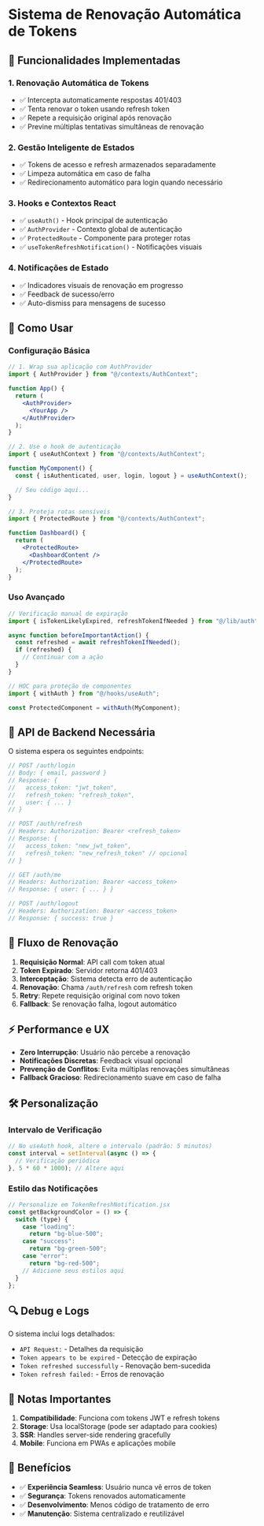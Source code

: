 # Sistema de Renovação Automática de Tokens

## 🔐 Funcionalidades Implementadas

### 1. **Renovação Automática de Tokens**

- ✅ Intercepta automaticamente respostas 401/403
- ✅ Tenta renovar o token usando refresh token
- ✅ Repete a requisição original após renovação
- ✅ Previne múltiplas tentativas simultâneas de renovação

### 2. **Gestão Inteligente de Estados**

- ✅ Tokens de acesso e refresh armazenados separadamente
- ✅ Limpeza automática em caso de falha
- ✅ Redirecionamento automático para login quando necessário

### 3. **Hooks e Contextos React**

- ✅ `useAuth()` - Hook principal de autenticação
- ✅ `AuthProvider` - Contexto global de autenticação
- ✅ `ProtectedRoute` - Componente para proteger rotas
- ✅ `useTokenRefreshNotification()` - Notificações visuais

### 4. **Notificações de Estado**

- ✅ Indicadores visuais de renovação em progresso
- ✅ Feedback de sucesso/erro
- ✅ Auto-dismiss para mensagens de sucesso

## 🚀 Como Usar

### Configuração Básica

```jsx
// 1. Wrap sua aplicação com AuthProvider
import { AuthProvider } from "@/contexts/AuthContext";

function App() {
  return (
    <AuthProvider>
      <YourApp />
    </AuthProvider>
  );
}

// 2. Use o hook de autenticação
import { useAuthContext } from "@/contexts/AuthContext";

function MyComponent() {
  const { isAuthenticated, user, login, logout } = useAuthContext();

  // Seu código aqui...
}

// 3. Proteja rotas sensíveis
import { ProtectedRoute } from "@/contexts/AuthContext";

function Dashboard() {
  return (
    <ProtectedRoute>
      <DashboardContent />
    </ProtectedRoute>
  );
}
```

### Uso Avançado

```jsx
// Verificação manual de expiração
import { isTokenLikelyExpired, refreshTokenIfNeeded } from "@/lib/auth";

async function beforeImportantAction() {
  const refreshed = await refreshTokenIfNeeded();
  if (refreshed) {
    // Continuar com a ação
  }
}

// HOC para proteção de componentes
import { withAuth } from "@/hooks/useAuth";

const ProtectedComponent = withAuth(MyComponent);
```

## 🔧 API de Backend Necessária

O sistema espera os seguintes endpoints:

```javascript
// POST /auth/login
// Body: { email, password }
// Response: {
//   access_token: "jwt_token",
//   refresh_token: "refresh_token",
//   user: { ... }
// }

// POST /auth/refresh
// Headers: Authorization: Bearer <refresh_token>
// Response: {
//   access_token: "new_jwt_token",
//   refresh_token: "new_refresh_token" // opcional
// }

// GET /auth/me
// Headers: Authorization: Bearer <access_token>
// Response: { user: { ... } }

// POST /auth/logout
// Headers: Authorization: Bearer <access_token>
// Response: { success: true }
```

## 🎯 Fluxo de Renovação

1. **Requisição Normal**: API call com token atual
2. **Token Expirado**: Servidor retorna 401/403
3. **Interceptação**: Sistema detecta erro de autenticação
4. **Renovação**: Chama `/auth/refresh` com refresh token
5. **Retry**: Repete requisição original com novo token
6. **Fallback**: Se renovação falha, logout automático

## ⚡ Performance e UX

- **Zero Interrupção**: Usuário não percebe a renovação
- **Notificações Discretas**: Feedback visual opcional
- **Prevenção de Conflitos**: Evita múltiplas renovações simultâneas
- **Fallback Gracioso**: Redirecionamento suave em caso de falha

## 🛠️ Personalização

### Intervalo de Verificação

```javascript
// No useAuth hook, altere o intervalo (padrão: 5 minutos)
const interval = setInterval(async () => {
  // Verificação periódica
}, 5 * 60 * 1000); // Altere aqui
```

### Estilo das Notificações

```jsx
// Personalize em TokenRefreshNotification.jsx
const getBackgroundColor = () => {
  switch (type) {
    case "loading":
      return "bg-blue-500";
    case "success":
      return "bg-green-500";
    case "error":
      return "bg-red-500";
    // Adicione seus estilos aqui
  }
};
```

## 🔍 Debug e Logs

O sistema inclui logs detalhados:

- `API Request:` - Detalhes da requisição
- `Token appears to be expired` - Detecção de expiração
- `Token refreshed successfully` - Renovação bem-sucedida
- `Token refresh failed:` - Erros de renovação

## 📝 Notas Importantes

1. **Compatibilidade**: Funciona com tokens JWT e refresh tokens
2. **Storage**: Usa localStorage (pode ser adaptado para cookies)
3. **SSR**: Handles server-side rendering gracefully
4. **Mobile**: Funciona em PWAs e aplicações mobile

## 🎉 Benefícios

- ✅ **Experiência Seamless**: Usuário nunca vê erros de token
- ✅ **Segurança**: Tokens renovados automaticamente
- ✅ **Desenvolvimento**: Menos código de tratamento de erro
- ✅ **Manutenção**: Sistema centralizado e reutilizável
